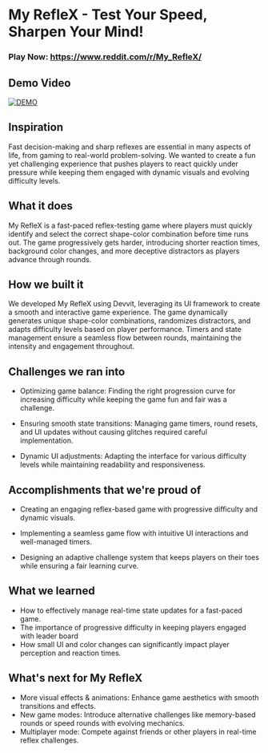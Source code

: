# My RefleX - Test Your Speed, Sharpen Your Mind!
### Play Now: https://www.reddit.com/r/My_RefleX/

## Demo Video
[![DEMO](https://img.youtube.com/vi/FD4Ltil-6Zk/0.jpg)](https://www.youtube.com/watch?v=FD4Ltil-6Zk)

## Inspiration
Fast decision-making and sharp reflexes are essential in many aspects of life, from gaming to real-world problem-solving. We wanted to create a fun yet challenging experience that pushes players to react quickly under pressure while keeping them engaged with dynamic visuals and evolving difficulty levels.

## What it does
My RefleX is a fast-paced reflex-testing game where players must quickly identify and select the correct shape-color combination before time runs out. The game progressively gets harder, introducing shorter reaction times, background color changes, and more deceptive distractors as players advance through rounds.

## How we built it
We developed My RefleX using Devvit, leveraging its UI framework to create a smooth and interactive game experience. The game dynamically generates unique shape-color combinations, randomizes distractors, and adapts difficulty levels based on player performance. Timers and state management ensure a seamless flow between rounds, maintaining the intensity and engagement throughout.

## Challenges we ran into
- Optimizing game balance: Finding the right progression curve for increasing difficulty while keeping the game fun and fair was a challenge.

- Ensuring smooth state transitions: Managing game timers, round resets, and UI updates without causing glitches required careful implementation.

- Dynamic UI adjustments: Adapting the interface for various difficulty levels while maintaining readability and responsiveness.

## Accomplishments that we're proud of
- Creating an engaging reflex-based game with progressive difficulty and dynamic visuals.

- Implementing a seamless game flow with intuitive UI interactions and well-managed timers.

- Designing an adaptive challenge system that keeps players on their toes while ensuring a fair learning curve.

## What we learned
- How to effectively manage real-time state updates for a fast-paced game.
- The importance of progressive difficulty in keeping players engaged with leader board
- How small UI and color changes can significantly impact player perception and reaction times.

## What's next for My RefleX
- More visual effects & animations: Enhance game aesthetics with smooth transitions and effects.
- New game modes: Introduce alternative challenges like memory-based rounds or speed rounds with evolving mechanics.
- Multiplayer mode: Compete against friends or other players in real-time reflex challenges.
